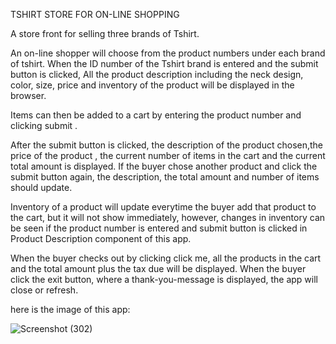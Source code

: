 TSHIRT STORE FOR ON-LINE SHOPPING

A store front for selling three brands of Tshirt.

An on-line shopper will choose from the product numbers under each brand of tshirt.
When the ID number of the Tshirt brand is entered and the submit button is clicked,
All the product description including the neck design, color, size, price and inventory of the product will be displayed in the browser.

Items can then be added to a cart by entering the product number and clicking submit .

After the submit button is clicked, the description of the product chosen,the price of the product , the current number of items in the cart and the current total amount  is displayed.
If the buyer chose another product and click the submit button again, the description, the total amount and number of items should update.

Inventory of a product will update everytime the buyer add that product to the cart, but it will not show immediately, however, changes in inventory can be seen if the product number is entered and submit button is clicked in Product Description component of this app.

When the buyer checks out by clicking click me, all the products in the cart and the total amount plus the tax due will be displayed.
When the buyer click the exit button, where a thank-you-message is displayed, the app will close or refresh.

here is the image of this app:

![Screenshot (302)](https://github.com/RicVUy/phase-1-project-tshirtStore/assets/126643320/1e43d4b6-db9a-40dc-ac6d-61d6fa0fd302)
